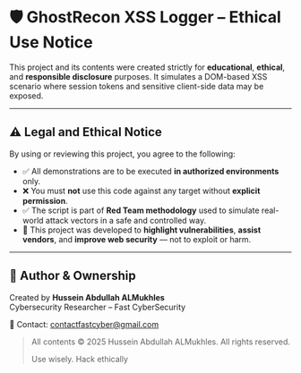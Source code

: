 # 🛡️ GhostRecon XSS Logger – Ethical Use Notice

This project and its contents were created strictly for **educational**, **ethical**, and **responsible disclosure** purposes. It simulates a DOM-based XSS scenario where session tokens and sensitive client-side data may be exposed.

---

## ⚠️ Legal and Ethical Notice

By using or reviewing this project, you agree to the following:

- ✅ All demonstrations are to be executed **in authorized environments** only.
- ❌ You must **not** use this code against any target without **explicit permission**.
- ✅ The script is part of **Red Team methodology** used to simulate real-world attack vectors in a safe and controlled way.
- 🧠 This project was developed to **highlight vulnerabilities**, **assist vendors**, and **improve web security** — not to exploit or harm.

---

## 🔐 Author & Ownership

Created by **Hussein Abdullah ALMukhles**  
Cybersecurity Researcher – Fast CyberSecurity

📧 Contact: contactfastcyber@gmail.com

> All contents © 2025 Hussein Abdullah ALMukhles. All rights reserved.
>  
> Use wisely. Hack ethically
